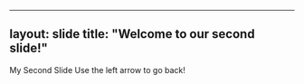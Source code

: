 
---
layout: slide
title: "Welcome to our second slide!"
---
My Second Slide
Use the left arrow to go back!
